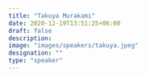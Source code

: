 ```yaml
---
title: "Takuya Murakami"
date: 2020-12-19T13:51:25+06:00
draft: false
description:
image: "images/speakers/takuya.jpeg"
designation: ""
type: "speaker"
---
```

